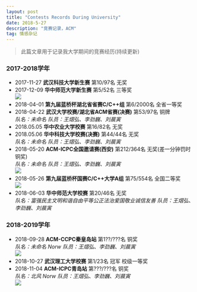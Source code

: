 ```yaml
---
layout: post
title: "Contests Records During University"
date: 2018-5-27 
description: "竞赛记录，ACM"
tag: 情感杂记
--- 
```


> 此篇文章用于记录我大学期间的竞赛经历(持续更新)

### 2017-2018学年

- 2017-11-27 **武汉科技大学新生赛** 第10/97名 无奖  
- 2017-12-09 **华中师范大学新生赛** 第5/52名 三等奖  
![](../../../images/posts/contestrecord/0.jpg)  
- 2018-04-01 **第九届蓝桥杯湖北省省赛C/C++组** 第6/2000名 全省一等奖  
- 2018-04-22 **武汉大学校赛/湖北省ACM省赛(决赛)** 第53/97名 铜牌  
  *队名：未命名	队员：王熠弘、李劲巍、刘晨寅*  
- 2018.05.05 **华中农业大学校赛** 第16/82名 无奖  
- 2018.05.06 **华中科技大学校赛(决赛)** 第44/44名 无奖  
  *队名：未命名	队员：王熠弘、李劲巍、刘晨寅*
- 2018-05-20 **ACM-ICPC全国邀请赛(西安)** 第212/364名 无奖(差一分钟罚时铜奖)  
  *队名：未命名	队员：王熠弘、李劲巍、刘晨寅*  
![](../../../images/posts/contestrecord/1.JPG)  
- 2018-05-26 **第九届蓝桥杯国赛C/C++大学A组** 第75/554名 全国二等奖  
![](../../../images/posts/contestrecord/2.jpg)  
- 2018-06-03 **华中师范大学校赛** 第20/46名 无奖  
  *队名：富强民主文明和谐自由平等公正法治爱国敬业诚信友善 队员：王熠弘、李劲巍、刘晨寅*  

### 2018-2019学年

- 2018-09-28 **ACM-CCPC秦皇岛站** 第1??/???名 铜奖  
  *队名：未命名 Norw 队员：王熠弘、李劲巍、刘晨寅*  
![](../../../images/posts/contestrecord/3.jpg) 
- 2018-10-27 **武汉理工大学校赛** 第1/23名 冠军 校级一等奖  
- 2018-11-04 **ACM-ICPC青岛站** 第???/???名 铜奖  
  *队名：北风 Norw 队员：王熠弘、李劲巍、刘晨寅*  
![](../../../images/posts/contestrecord/4.jpg) 
